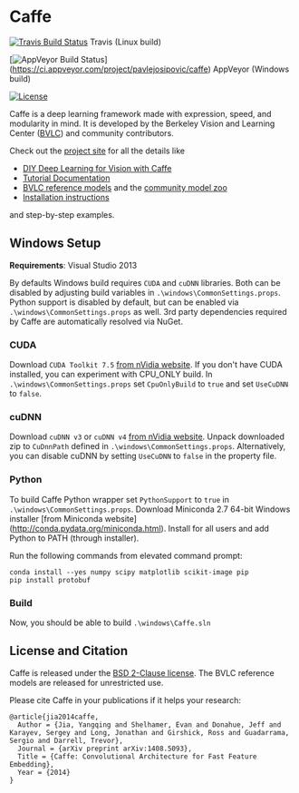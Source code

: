 # Caffe

[![Travis Build Status](https://travis-ci.org/pavlejosipovic/caffe.svg?branch=bvlc_win)](https://travis-ci.org/pavlejosipovic/caffe) Travis (Linux build)

[![AppVeyor Build Status](https://ci.appveyor.com/api/projects/status/oagoige3a0kdg4dp/branch/bvlc_win?svg=true)] (https://ci.appveyor.com/project/pavlejosipovic/caffe) AppVeyor (Windows build)

[![License](https://img.shields.io/badge/license-BSD-blue.svg)](LICENSE)

Caffe is a deep learning framework made with expression, speed, and modularity in mind.
It is developed by the Berkeley Vision and Learning Center ([BVLC](http://bvlc.eecs.berkeley.edu)) and community contributors.

Check out the [project site](http://caffe.berkeleyvision.org) for all the details like

- [DIY Deep Learning for Vision with Caffe](https://docs.google.com/presentation/d/1UeKXVgRvvxg9OUdh_UiC5G71UMscNPlvArsWER41PsU/edit#slide=id.p)
- [Tutorial Documentation](http://caffe.berkeleyvision.org/tutorial/)
- [BVLC reference models](http://caffe.berkeleyvision.org/model_zoo.html) and the [community model zoo](https://github.com/BVLC/caffe/wiki/Model-Zoo)
- [Installation instructions](http://caffe.berkeleyvision.org/installation.html)

and step-by-step examples.

## Windows Setup
**Requirements**: Visual Studio 2013

By defaults Windows build requires `CUDA` and `cuDNN` libraries.
Both can be disabled by adjusting build variables in `.\windows\CommonSettings.props`.
Python support is disabled by default, but can be enabled via `.\windows\CommonSettings.props` as well.
3rd party dependencies required by Caffe are automatically resolved via NuGet.

### CUDA
Download `CUDA Toolkit 7.5` [from nVidia website](https://developer.nvidia.com/cuda-toolkit).
If you don't have CUDA installed, you can experiment with CPU_ONLY build.
In `.\windows\CommonSettings.props` set `CpuOnlyBuild` to `true` and set `UseCuDNN` to `false`.

### cuDNN
Download `cuDNN v3` or `cuDNN v4` [from nVidia website](https://developer.nvidia.com/cudnn).
Unpack downloaded zip to `CuDnnPath` defined in `.\windows\CommonSettings.props`.
Alternatively, you can disable cuDNN by setting `UseCuDNN` to `false` in the property file.

### Python
To build Caffe Python wrapper set `PythonSupport` to `true` in `.\windows\CommonSettings.props`.
Download Miniconda 2.7 64-bit Windows installer [from Miniconda website] (http://conda.pydata.org/miniconda.html).
Install for all users and add Python to PATH (through installer).

Run the following commands from elevated command prompt:

```
conda install --yes numpy scipy matplotlib scikit-image pip
pip install protobuf
```

### Build
Now, you should be able to build `.\windows\Caffe.sln`

## License and Citation

Caffe is released under the [BSD 2-Clause license](https://github.com/BVLC/caffe/blob/master/LICENSE).
The BVLC reference models are released for unrestricted use.

Please cite Caffe in your publications if it helps your research:

    @article{jia2014caffe,
      Author = {Jia, Yangqing and Shelhamer, Evan and Donahue, Jeff and Karayev, Sergey and Long, Jonathan and Girshick, Ross and Guadarrama, Sergio and Darrell, Trevor},
      Journal = {arXiv preprint arXiv:1408.5093},
      Title = {Caffe: Convolutional Architecture for Fast Feature Embedding},
      Year = {2014}
    }